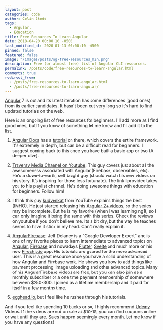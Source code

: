 ```yaml
---
layout: post
categories: code
author: Colin Stodd
tags:
  - Angular,
  - Education
title: Free Resources To Learn Angular
date: 2018-04-20 00:00:10 -0500
last_modified_at: 2020-01-13 00:00:10 -0500
pinned: false
featured: false
image: "/images/posts/ng-free-resources_min.png"
description: Free (or almost free) list of Angular CLI resources.
permalink: /posts/code/free-resources-to-learn-angular.html
comments: true
redirect_from:
  - /posts/free-resources-to-learn-angular.html
  - /posts/free-resources-to-learn-angular/
---
```


<a href="https://angular.io/" target="_blank" rel="noopener">Angular</a> 7 is out and its latest iteration has some differences (good ones) from its earlier candidates. It hasn't been out very long so it's hard to find updated tutorials on the web.

Here is an ongoing list of free resources for beginners. I'll add more as I find good ones, but If you know of something let me know and I'll add it to the list.

1. <a href="https://angular.io/docs/ts/latest/" target="_blank" rel="noopener">Angular Docs</a> has a <a href="https://angular.io/docs/ts/latest/tutorial/" target="_blank" rel="noopener">tutorial</a> on there, which covers the entire framework. It's extremely in depth, but can be a difficult read for beginners. I suggest coming back to this once you have built a basic app or two (A deeper dive).

2. <a href="https://www.youtube.com/user/TechGuyWeb/playlists" target="_blank" rel="noopener">Traversy Media Channel on Youtube</a>. This guy covers just about all the awesomeness associated with Angular (Firebase, observables, etc). He's a down-to-earth, self taught guy (should watch his new videos on his story. It's inspiring for those less fortunate). The link I provided takes you to his playlist channel. He's doing awesome things with education for beginners. Follow him!

3. I think this guy <a href="https://www.youtube.com/channel/UCCTVrRB5KpIiK6V2GGVsR1Q" target="_blank" rel="noopener">kudvenkat</a> from YouTube explains things the best (IMHO). He just started releasing his <a href="https://www.youtube.com/watch?v=WWQZCDegWHg&feature=em-subs_digest" target="_blank" rel="noopener">Angular 2+ videos</a>, so the series may be incomplete. But he is my favorite (when I was learning ng1), so I can only imagine it being the same with this series. Check the reviews on youtube if you don't believe me. Its a bit dry, but the way he teaches seems to have it stick in my head. Can't really explain it.

4. <a href="https://angularfirebase.com/" target="_blank" rel="noopener">AngularFirebase</a>: Jeff Delaney is a "Google Developer Expert" and is one of my favorite places to learn intermediate to advanced topics on <a href="https://angular.io/" target="_blank" rel="noopener">Angular</a>, <a href="https://firebase.google.com/" target="_blank" rel="noopener" title="firebase">Firebase</a> and nowadays <a href="https://flutter.dev/" target="_blank" rel="noopener">Flutter</a>, <a href="https://svelte.dev/" target="_blank" rel="noopener">Svelte</a> and much more on his new <a href="https://fireship.io/" target="_blank" rel="noopener">Fireship.io</a> app. His tutorials are geared for the more advanced user. This is a great resource once you have a solid understanding of how Angular and Firebase work. He shows you how to add things like payment processing, image uploading and other advanced topics. Many of his AngularFirebase videos are free, but you can also join as a monthly subscriber or a one time payment membership of somewhere between $250-300. I joined as a lifetime membership and it paid for itself in a few months time.

5. <a href="http://egghead.io/" target="_blank" rel="noopener">egghead.io</a>, but I feel like he rushes through his tutorials.

And if you feel like spending 10 bucks or so, I highly recommend <a href="https://udemy.com" target="_blank" rel="noopener">Udemy</a> Videos. If the videos are not on sale at $10-15, you can find coupons online or wait until they are. Sales happen seemingly every month. Let me know if you have any questions!

